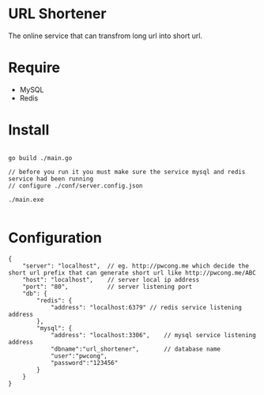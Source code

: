 # URL Shortener
The online service that can transfrom long url into short url.

# Require
* MySQL
* Redis

# Install
```

go build ./main.go

// before you run it you must make sure the service mysql and redis service had been running
// configure ./conf/server.config.json

./main.exe


```

# Configuration
```
{
    "server": "localhost",  // eg. http://pwcong.me which decide the short url prefix that can generate short url like http://pwcong.me/ABC
    "host": "localhost",    // server local ip address
    "port": "80",           // server listening port
    "db": {
        "redis": {
            "address": "localhost:6379" // redis service listening address
        },
        "mysql": {
            "address": "localhost:3306",    // mysql service listening address
            "dbname":"url_shortener",       // database name
            "user":"pwcong",                
            "password":"123456"
        }
    }
}
```